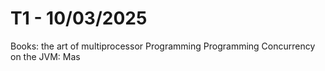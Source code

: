 
# T1 - 10/03/2025

Books: the art of multiprocessor Programming
		Programming Concurrency on the JVM: Mas